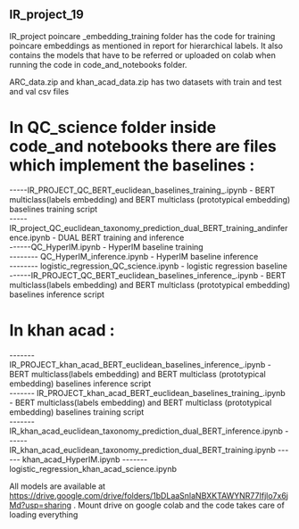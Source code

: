 ## IR_project_19

IR_project poincare _embedding_training folder has the code for training poincare embeddings as mentioned in report for hierarchical labels. 
It also contains the models that have to be referred or uploaded on colab when running the code in code_and_notebooks folder.

ARC_data.zip and khan_acad_data.zip has two datasets with train and test and val csv files

# In QC_science folder inside code_and notebooks there are files which implement the baselines :

  -----IR_PROJECT_QC_BERT_euclidean_baselines_training_.ipynb  - BERT multiclass(labels embedding) and BERT multiclass (prototypical embedding) baselines training script <br />
  -----IR_project_QC_euclidean_taxonomy_prediction_dual_BERT_training_andinference.ipynb - DUAL BERT training and inference <br />
  ------QC_HyperIM.ipynb  - HyperIM baseline training <br />
  -------- QC_HyperIM_inference.ipynb - HyperIM baseline inference <br />
  -------- logistic_regression_QC_science.ipynb - logistic regression baseline <br />
  ------IR_PROJECT_QC_BERT_euclidean_baselines_inference_.ipynb  - BERT multiclass(labels embedding) and BERT multiclass (prototypical embedding) baselines inference script <br />


# In khan acad :

------- IR_PROJECT_khan_acad_BERT_euclidean_baselines_inference_.ipynb - BERT multiclass(labels embedding) and BERT multiclass (prototypical embedding) baselines inference script <br />
------- IR_PROJECT_khan_acad_BERT_euclidean_baselines_training_.ipynb - BERT multiclass(labels embedding) and BERT multiclass (prototypical embedding) baselines training script <br />
------- IR_khan_acad_euclidean_taxonomy_prediction_dual_BERT_inference.ipynb
------ IR_khan_acad_euclidean_taxonomy_prediction_dual_BERT_training.ipynb
------ khan_acad_HyperIM.ipynb
------- logistic_regression_khan_acad_science.ipynb

All models are available at https://drive.google.com/drive/folders/1bDLaaSnlaNBXKTAWYNR77Ifjlo7x6jMd?usp=sharing . Mount drive on google colab and the code takes care of loading everything
